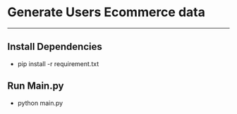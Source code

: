# Generate Users Ecommerce data

***

## Install Dependencies

- pip install -r requirement.txt

## Run Main.py

- python main.py

